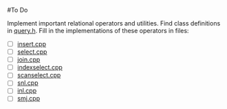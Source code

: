 #To Do

Implement important relational operators and utilities. Find class definitions in [query.h](query.h). Fill in the implementations of these operators in files:
- [ ] [insert.cpp](insert.cpp)
- [ ] [select.cpp](select.cpp)
- [ ] [join.cpp](join.cpp)
- [ ] [indexselect.cpp](indexselect.cpp)
- [ ] [scanselect.cpp](scanselect.cpp)
- [ ] [snl.cpp](snl.cpp)
- [ ] [inl.cpp](inl.cpp)
- [ ] [smj.cpp](smj.cpp)
